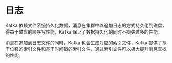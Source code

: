 # 日志

Kafka 依赖文件系统持久化数据，消息在集群中以追加日志的方式持久化到磁盘，得益于磁盘的顺序写性能，Kafka 保证了数据持久化的同时不损失过多的性能。

消息在追加到日志文件的同时，Kafka 也会生成对应的索引文件，Kafka 提供了基于位移的索引文件和基于时间戳的索引文件，通过索引文件可以极大提升消息查找的性能。